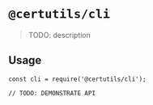 # `@certutils/cli`

> TODO: description

## Usage

```
const cli = require('@certutils/cli');

// TODO: DEMONSTRATE API
```
